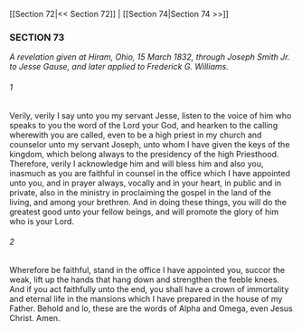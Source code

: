 [[Section 72|<< Section 72]]  |  [[Section 74|Section 74 >>]]

### SECTION 73

*A revelation given at Hiram, Ohio, 15 March 1832, through Joseph Smith Jr. to Jesse Gause, and later applied to Frederick G. Williams.*

###### 1
Verily, verily I say unto you my servant Jesse, listen to the voice of him who speaks to you the word of the Lord your God, and hearken to the calling wherewith you are called, even to be a high priest in my church and counselor unto my servant Joseph, unto whom I have given the keys of the kingdom, which belong always to the presidency of the high Priesthood. Therefore, verily I acknowledge him and will bless him and also you, inasmuch as you are faithful in counsel in the office which I have appointed unto you, and in prayer always, vocally and in your heart, in public and in private, also in the ministry in proclaiming the gospel in the land of the living, and among your brethren. And in doing these things, you will do the greatest good unto your fellow beings, and will promote the glory of him who is your Lord.

###### 2
Wherefore be faithful, stand in the office I have appointed you, succor the weak, lift up the hands that hang down and strengthen the feeble knees. And if you act faithfully unto the end, you shall have a crown of immortality and eternal life in the mansions which I have prepared in the house of my Father. Behold and lo, these are the words of Alpha and Omega, even Jesus Christ. Amen.